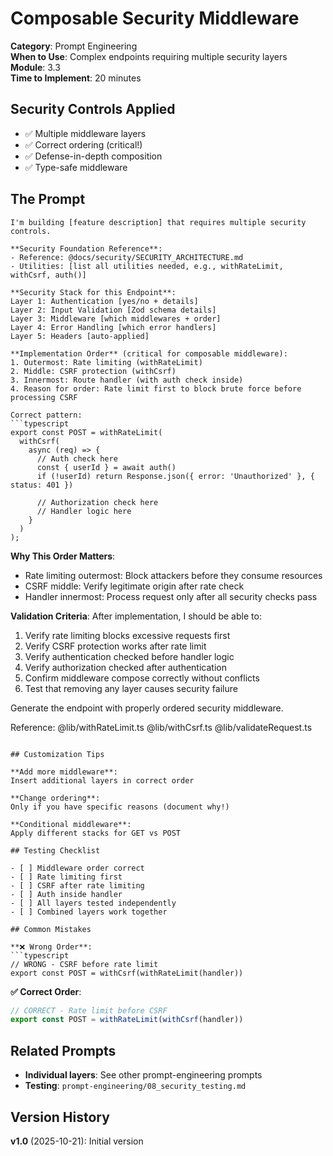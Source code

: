 # Composable Security Middleware

**Category**: Prompt Engineering  
**When to Use**: Complex endpoints requiring multiple security layers  
**Module**: 3.3  
**Time to Implement**: 20 minutes

## Security Controls Applied

- ✅ Multiple middleware layers
- ✅ Correct ordering (critical!)
- ✅ Defense-in-depth composition
- ✅ Type-safe middleware

## The Prompt

```
I'm building [feature description] that requires multiple security controls.

**Security Foundation Reference**:
- Reference: @docs/security/SECURITY_ARCHITECTURE.md
- Utilities: [list all utilities needed, e.g., withRateLimit, withCsrf, auth()]

**Security Stack for this Endpoint**:
Layer 1: Authentication [yes/no + details]
Layer 2: Input Validation [Zod schema details]
Layer 3: Middleware [which middlewares + order]
Layer 4: Error Handling [which error handlers]
Layer 5: Headers [auto-applied]

**Implementation Order** (critical for composable middleware):
1. Outermost: Rate limiting (withRateLimit)
2. Middle: CSRF protection (withCsrf)  
3. Innermost: Route handler (with auth check inside)
4. Reason for order: Rate limit first to block brute force before processing CSRF

Correct pattern:
```typescript
export const POST = withRateLimit(
  withCsrf(
    async (req) => {
      // Auth check here
      const { userId } = await auth()
      if (!userId) return Response.json({ error: 'Unauthorized' }, { status: 401 })
      
      // Authorization check here
      // Handler logic here
    }
  )
);
```

**Why This Order Matters**:
- Rate limiting outermost: Block attackers before they consume resources
- CSRF middle: Verify legitimate origin after rate check
- Handler innermost: Process request only after all security checks pass

**Validation Criteria**:
After implementation, I should be able to:
1. Verify rate limiting blocks excessive requests first
2. Verify CSRF protection works after rate limit
3. Verify authentication checked before handler logic
4. Verify authorization checked after authentication
5. Confirm middleware compose correctly without conflicts
6. Test that removing any layer causes security failure

Generate the endpoint with properly ordered security middleware.

Reference:
@lib/withRateLimit.ts
@lib/withCsrf.ts
@lib/validateRequest.ts
```

## Customization Tips

**Add more middleware**:
Insert additional layers in correct order

**Change ordering**:
Only if you have specific reasons (document why!)

**Conditional middleware**:
Apply different stacks for GET vs POST

## Testing Checklist

- [ ] Middleware order correct
- [ ] Rate limiting first
- [ ] CSRF after rate limiting
- [ ] Auth inside handler
- [ ] All layers tested independently
- [ ] Combined layers work together

## Common Mistakes

**❌ Wrong Order**:
```typescript
// WRONG - CSRF before rate limit
export const POST = withCsrf(withRateLimit(handler))
```

**✅ Correct Order**:
```typescript
// CORRECT - Rate limit before CSRF
export const POST = withRateLimit(withCsrf(handler))
```

## Related Prompts

- **Individual layers**: See other prompt-engineering prompts
- **Testing**: `prompt-engineering/08_security_testing.md`

## Version History

**v1.0** (2025-10-21): Initial version
